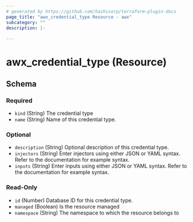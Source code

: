 ```yaml
---
# generated by https://github.com/hashicorp/terraform-plugin-docs
page_title: "awx_credential_type Resource - awx"
subcategory: ""
description: |-
  
---
```


# awx_credential_type (Resource)





<!-- schema generated by tfplugindocs -->
## Schema

### Required

- `kind` (String) The credential type
- `name` (String) Name of this credential type.

### Optional

- `description` (String) Optional description of this credential type.
- `injectors` (String) Enter injectors using either JSON or YAML syntax. Refer to the documentation for example syntax.
- `inputs` (String) Enter inputs using either JSON or YAML syntax. Refer to the documentation for example syntax.

### Read-Only

- `id` (Number) Database ID for this credential type.
- `managed` (Boolean) Is the resource managed
- `namespace` (String) The namespace to which the resource belongs to
